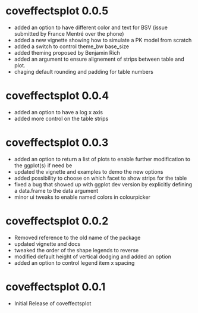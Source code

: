 # coveffectsplot 0.0.5

* added an option to have different color and text for BSV (issue submitted by France Mentré over the phone)
* added a new vignette showing how to simulate a PK model from scratch
* added a switch to control theme_bw base_size
* added theming proposed by Benjamin Rich
* added an argument to ensure alignement of strips between table and plot.
* chaging default rounding and padding for table numbers

# coveffectsplot 0.0.4

* added an option to have a log x axis
* added more control on the table strips


# coveffectsplot 0.0.3

* added an option to return a list of plots to enable further modification to the ggplot(s) if need be
* updated the vignette and examples to demo the new options
* added possibility to choose on which facet to show strips for the table
* fixed a bug that showed up with ggplot dev version by explicitly defining a data.frame to the data argument
* minor ui tweaks to enable named colors in colourpicker

# coveffectsplot 0.0.2

* Removed reference to the old name of the package
* updated vignette and docs
* tweaked the order of the shape legends to reverse
* modified default height of vertical dodging and added an option
* added an option to control legend item x spacing


# coveffectsplot 0.0.1

* Initial Release of coveffectsplot
